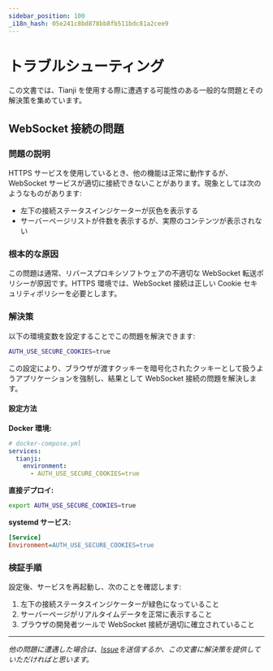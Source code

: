 ```yaml
---
sidebar_position: 100
_i18n_hash: 05e241c8bd878bb8fb511bdc81a2cee9
---
```

# トラブルシューティング

この文書では、Tianji を使用する際に遭遇する可能性のある一般的な問題とその解決策を集めています。

## WebSocket 接続の問題

### 問題の説明

HTTPS サービスを使用しているとき、他の機能は正常に動作するが、WebSocket サービスが適切に接続できないことがあります。現象としては次のようなものがあります:

- 左下の接続ステータスインジケーターが灰色を表示する
- サーバーページリストが件数を表示するが、実際のコンテンツが表示されない

### 根本的な原因

この問題は通常、リバースプロキシソフトウェアの不適切な WebSocket 転送ポリシーが原因です。HTTPS 環境では、WebSocket 接続は正しい Cookie セキュリティポリシーを必要とします。

### 解決策

以下の環境変数を設定することでこの問題を解決できます:

```bash
AUTH_USE_SECURE_COOKIES=true
```

この設定により、ブラウザが渡すクッキーを暗号化されたクッキーとして扱うようアプリケーションを強制し、結果として WebSocket 接続の問題を解決します。

#### 設定方法

**Docker 環境:**
```yaml
# docker-compose.yml
services:
  tianji:
    environment:
      - AUTH_USE_SECURE_COOKIES=true
```

**直接デプロイ:**
```bash
export AUTH_USE_SECURE_COOKIES=true
```

**systemd サービス:**
```ini
[Service]
Environment=AUTH_USE_SECURE_COOKIES=true
```

### 検証手順

設定後、サービスを再起動し、次のことを確認します:

1. 左下の接続ステータスインジケーターが緑色になっていること
2. サーバーページがリアルタイムデータを正常に表示すること
3. ブラウザの開発者ツールで WebSocket 接続が適切に確立されていること

---

*他の問題に遭遇した場合は、[Issue](https://github.com/msgbyte/tianji/issues)を送信するか、この文書に解決策を提供していただければと思います。*
